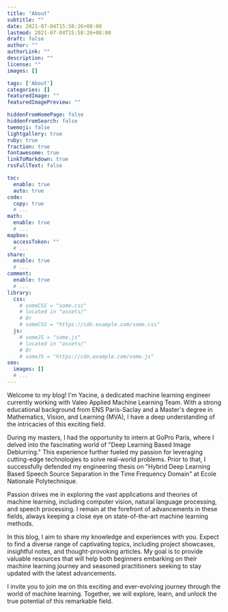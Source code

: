 ```yaml
---
title: "About"
subtitle: ""
date: 2021-07-04T15:58:26+08:00
lastmod: 2021-07-04T15:58:26+08:00
draft: false
author: ""
authorLink: ""
description: ""
license: ""
images: []

tags: ['About']
categories: []
featuredImage: ""
featuredImagePreview: ""

hiddenFromHomePage: false
hiddenFromSearch: false
twemoji: false
lightgallery: true
ruby: true
fraction: true
fontawesome: true
linkToMarkdown: true
rssFullText: false

toc:
  enable: true
  auto: true
code:
  copy: true
  # ...
math:
  enable: true
  # ...
mapbox:
  accessToken: ""
  # ...
share:
  enable: true
  # ...
comment:
  enable: true
  # ...
library:
  css:
    # someCSS = "some.css"
    # located in "assets/"
    # Or
    # someCSS = "https://cdn.example.com/some.css"
  js:
    # someJS = "some.js"
    # located in "assets/"
    # Or
    # someJS = "https://cdn.example.com/some.js"
seo:
  images: []
  # ...
---
```



Welcome to my blog! I'm Yacine, a dedicated machine learning engineer currently working with Valeo Applied Machine Learning Team. With a strong educational background from ENS Paris-Saclay and a Master's degree in Mathematics, Vision, and Learning (MVA), I have a deep understanding of the intricacies of this exciting field.

During my masters, I had the opportunity to intern at GoPro Paris, where I delved into the fascinating world of "Deep Learning Based Image Deblurring." This experience further fueled my passion for leveraging cutting-edge technologies to solve real-world problems. Prior to that, I successfully defended my engineering thesis on "Hybrid Deep Learning Based Speech Source Separation in the Time Frequency Domain" at Ecole Nationale Polytechnique.

Passion drives me in exploring the vast applications and theories of machine learning, including computer vision, natural language processing, and speech processing. I remain at the forefront of advancements in these fields, always keeping a close eye on state-of-the-art machine learning methods.

In this blog, I aim to share my knowledge and experiences with you. Expect to find a diverse range of captivating topics, including project showcases, insightful notes, and thought-provoking articles. My goal is to provide valuable resources that will help both beginners embarking on their machine learning journey and seasoned practitioners seeking to stay updated with the latest advancements.

I invite you to join me on this exciting and ever-evolving journey through the world of machine learning. Together, we will explore, learn, and unlock the true potential of this remarkable field.
